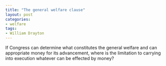 ```yaml
---
title: "The general welfare clause"
layout: post
categories:
- welfare
tags:
- William Drayton
---
```


If Congress can determine what constitutes the general welfare and can appropriate money for its advancement, where is the limitation to carrying into execution whatever can be effected by money?